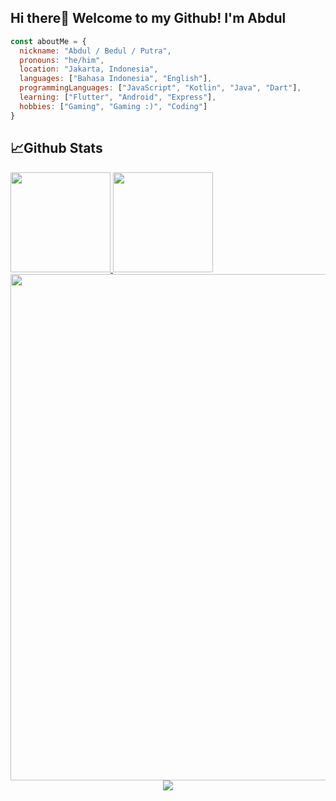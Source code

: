## Hi there👋 Welcome to my Github! I'm Abdul

```js
const aboutMe = {
  nickname: "Abdul / Bedul / Putra",
  pronouns: "he/him",
  location: "Jakarta, Indonesia",
  languages: ["Bahasa Indonesia", "English"],
  programmingLanguages: ["JavaScript", "Kotlin", "Java", "Dart"],
  learning: ["Flutter", "Android", "Express"],
  hobbies: ["Gaming", "Gaming :)", "Coding"]
}
```

## 📈Github Stats
<div align="left"><a href="https://github.com/abdullahhalis">
<img height="160px" src="https://github-readme-stats-eight-theta.vercel.app/api?username=abdullahhalis&show_icons=true&theme=tokyonight&include_all_commits=true&count_private=true"/> <img height="160px" src="https://github-readme-stats-eight-theta.vercel.app/api/top-langs/?username=abdullahhalis&layout=compact&langs_count=8&theme=tokyonight"/></a></div>
<div align="left">
  <a href="https://github.com/abdullahhalis">
  <img width="810px" src="https://github-readme-streak-stats.herokuapp.com/?user=abdullahhalis&theme=tokyonight">
  </a>
</div>

<div align="center">
<a href="https://www.linkedin.com/in/abdullahhalis/"><img src="https://img.shields.io/badge/-Abdullah%20Hali%20Saputra-blue?style=flat-square&logo=Linkedin&logoColor=white&link=hhttps://www.linkedin.com/in/abdullahhalis/" /></a>
</div>
